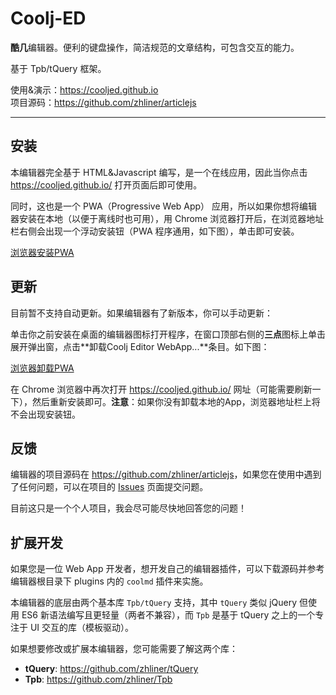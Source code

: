 # Coolj-ED

**酷几**编辑器。便利的键盘操作，简洁规范的文章结构，可包含交互的能力。

基于 Tpb/tQuery 框架。

使用&演示：<https://cooljed.github.io><br>
项目源码：<https://github.com/zhliner/articlejs>

------

## 安装

本编辑器完全基于 HTML&Javascript 编写，是一个在线应用，因此当你点击 <https://cooljed.github.io/> 打开页面后即可使用。

同时，这也是一个 PWA（Progressive Web App） 应用，所以如果你想将编辑器安装在本地（以便于离线时也可用），用 Chrome 浏览器打开后，在浏览器地址栏右侧会出现一个浮动安装钮（PWA 程序通用，如下图），单击即可安装。

[浏览器安装PWA](upload/data/images/install-pwa.png)


## 更新

目前暂不支持自动更新。如果编辑器有了新版本，你可以手动更新：

单击你之前安装在桌面的编辑器图标打开程序，在窗口顶部右侧的**三点**图标上单击展开弹出窗，点击**卸载Coolj Editor WebApp...**条目。如下图：

[浏览器卸载PWA](upload/data/images/uninstall-pwa.png)

在 Chrome 浏览器中再次打开 <https://cooljed.github.io/> 网址（可能需要刷新一下），然后重新安装即可。**注意**：如果你没有卸载本地的App，浏览器地址栏上将不会出现安装钮。


## 反馈

编辑器的项目源码在 <https://github.com/zhliner/articlejs>，如果您在使用中遇到了任何问题，可以在项目的 [Issues](https://github.com/zhliner/articlejs/issues) 页面提交问题。

目前这只是一个个人项目，我会尽可能尽快地回答您的问题！


## 扩展开发

如果您是一位 Web App 开发者，想开发自己的编辑器插件，可以下载源码并参考编辑器根目录下 plugins 内的 `coolmd` 插件来实施。

本编辑器的底层由两个基本库 `Tpb/tQuery` 支持，其中 `tQuery` 类似 jQuery 但使用 ES6 新语法编写且更轻量（两者不兼容），而 `Tpb` 是基于 tQuery 之上的一个专注于 UI 交互的库（模板驱动）。

如果想要修改或扩展本编辑器，您可能需要了解这两个库：

- **tQuery**: <https://github.com/zhliner/tQuery>
- **Tpb**: <https://github.com/zhliner/Tpb>
